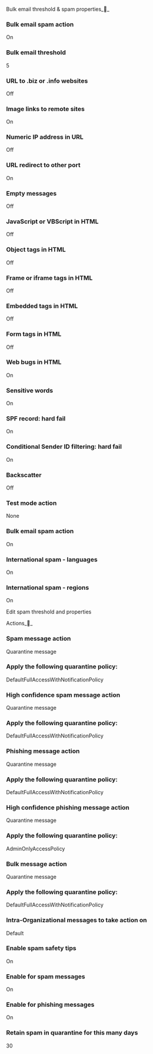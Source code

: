 Bulk email threshold & spam properties__

### Bulk email spam action

On

### Bulk email threshold

5

### URL to .biz or .info websites

Off

### Image links to remote sites

On

### Numeric IP address in URL

Off

### URL redirect to other port

On

### Empty messages

Off

### JavaScript or VBScript in HTML

Off

### Object tags in HTML

Off

### Frame or iframe tags in HTML

Off

### Embedded tags in HTML

Off

### Form tags in HTML

Off

### Web bugs in HTML

On

### Sensitive words

On

### SPF record: hard fail

On

### Conditional Sender ID filtering: hard fail

On

### Backscatter

Off

### Test mode action

None

### Bulk email spam action

On

### International spam - languages

On

### International spam - regions

On

Edit spam threshold and properties

Actions__

### Spam message action

Quarantine message

### Apply the following quarantine policy:

DefaultFullAccessWithNotificationPolicy

### High confidence spam message action

Quarantine message

### Apply the following quarantine policy:

DefaultFullAccessWithNotificationPolicy

### Phishing message action

Quarantine message

### Apply the following quarantine policy:

DefaultFullAccessWithNotificationPolicy

### High confidence phishing message action

Quarantine message

### Apply the following quarantine policy:

AdminOnlyAccessPolicy

### Bulk message action

Quarantine message

### Apply the following quarantine policy:

DefaultFullAccessWithNotificationPolicy

### Intra-Organizational messages to take action on

Default

### Enable spam safety tips

On

### Enable for spam messages

On

### Enable for phishing messages

On

### Retain spam in quarantine for this many days

30